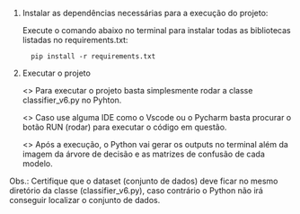 1. Instalar as dependências necessárias para a execução do projeto:

      Execute o comando abaixo no terminal para instalar todas as bibliotecas listadas no requirements.txt:

         pip install -r requirements.txt

2. Executar o projeto

      <> Para executar o projeto basta simplesmente rodar a classe classifier_v6.py no Pyhton.
      
      <> Caso use alguma IDE como o Vscode ou o Pycharm basta procurar o botão RUN (rodar) para executar o código em              questão.
      
      <> Após a execução, o Python vai gerar os outputs no terminal além da imagem da árvore de decisão e as matrizes de          confusão de cada modelo.

Obs.: Certifique que o dataset (conjunto de dados) deve ficar no mesmo diretório da classe (classifier_v6.py), caso contrário o Python não irá conseguir localizar o conjunto de dados.
